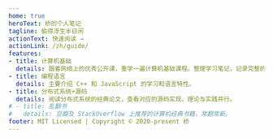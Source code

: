 ```yaml
---
home: true
heroText: 桥的个人笔记
tagline: 偷得浮生半日闲
actionText: 快速阅读 →
actionLink: /zh/guide/
features:
- title: 计算机基础
  details: 跟着网络上的优秀公开课，重学一遍计算机基础课程。整理学习笔记，记录完整的实验思考。
- title: 编程语言
  details: 主要介绍 C++ 和 JavaScript 的学习和语言特性。
- title: 分布式系统+源码
  details: 阅读分布式系统的经典论文，查看对应的源码实现，理论与实践并行。
# - title: 乱翻书
#   details: 豆瓣及 StackOverflow 上推荐的计算机经典书籍，常翻常新。
footer: MIT Licensed | Copyright © 2020-present 桥
---
```

